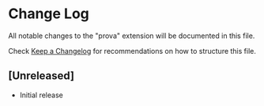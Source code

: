 # Change Log

All notable changes to the "prova" extension will be documented in this file.

Check [Keep a Changelog](http://keepachangelog.com/) for recommendations on how to structure this file.

## [Unreleased]

- Initial release